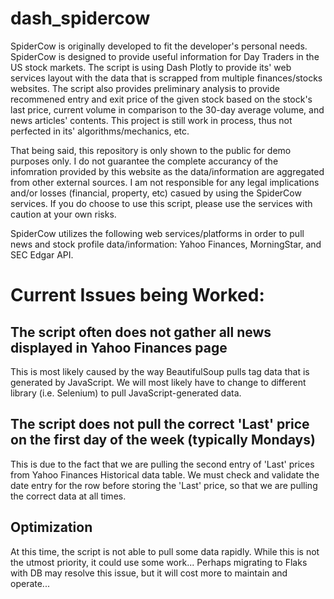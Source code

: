 # dash_spidercow
 
SpiderCow is originally developed to fit the developer's personal needs. SpiderCow is designed to provide useful information for Day Traders in the US stock markets. The script is using Dash Plotly to provide its' web services layout with the data that is scrapped from multiple finances/stocks websites. The script also provides preliminary analysis to provide recommened entry and exit price of the given stock based on the stock's last price, current volume in comparison to the 30-day average volume, and news articles' contents. This project is still work in process, thus not perfected in its' algorithms/mechanics, etc.

That being said, this repository is only shown to the public for demo purposes only. I do not guarantee the complete accurancy of the infomration provided by this website as the data/information are aggregated from other external sources. I am not responsible for any legal implications and/or losses (financial, property, etc) casued by using the SpiderCow services. If you do choose to use this script, please use the services with caution at your own risks.

SpiderCow utilizes the following web services/platforms in order to pull news and stock profile data/information: Yahoo Finances, MorningStar, and SEC Edgar API.

# Current Issues being Worked:
## The script often does not gather all news displayed in Yahoo Finances page

This is most likely caused by the way BeautifulSoup pulls tag data that is generated by JavaScript. We will most likely have to change to different library (i.e. Selenium) to pull JavaScript-generated data.

## The script does not pull the correct 'Last' price on the first day of the week (typically Mondays)

This is due to the fact that we are pulling the second entry of 'Last' prices from Yahoo Finances Historical data table. We must check and validate the date entry for the row before storing the 'Last' price, so that we are pulling the correct data at all times.

## Optimization

At this time, the script is not able to pull some data rapidly. While this is not the utmost priority, it could use some work... Perhaps migrating to Flaks with DB may resolve this issue, but it will cost more to maintain and operate...



